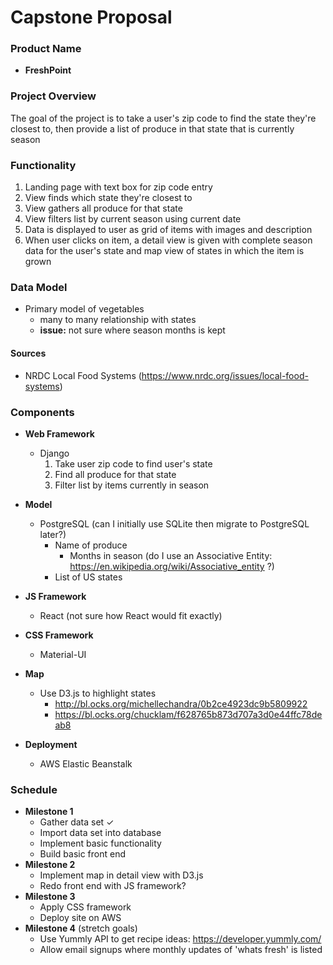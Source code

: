 Capstone Proposal
=================

### Product Name

- **FreshPoint**

### Project Overview

The goal of the project is to take a user's zip code to find the state they're closest to, then provide a list of produce in that state that is currently season

### Functionality

1. Landing page with text box for zip code entry
2. View finds which state they're closest to
3. View gathers all produce for that state
4. View filters list by current season using current date
5. Data is displayed to user as grid of items with images and description
6. When user clicks on item, a detail view is given with complete season data for the user's state and map view of states in which the item is grown

### Data Model

- Primary model of vegetables
    - many to many relationship with states
    - **issue:** not sure where season months is kept

#### Sources

- NRDC Local Food Systems (https://www.nrdc.org/issues/local-food-systems)

### Components

- **Web Framework**
    - Django
        1. Take user zip code to find user's state
        2. Find all produce for that state
        3. Filter list by items currently in season
- **Model**
    - PostgreSQL (can I initially use SQLite then migrate to PostgreSQL later?)
        - Name of produce
            - Months in season (do I use an Associative Entity: https://en.wikipedia.org/wiki/Associative_entity ?)
        - List of US states
- **JS Framework**
    - React (not sure how React would fit exactly)
- **CSS Framework**
    - Material-UI
- **Map**
    - Use D3.js to highlight states
        - http://bl.ocks.org/michellechandra/0b2ce4923dc9b5809922
        - https://bl.ocks.org/chucklam/f628765b873d707a3d0e44ffc78deab8
        
- **Deployment**
    - AWS Elastic Beanstalk

### Schedule

- **Milestone 1**
    - Gather data set ✓
    - Import data set into database
    - Implement basic functionality
    - Build basic front end
- **Milestone 2**
    - Implement map in detail view with D3.js
    - Redo front end with JS framework?
- **Milestone 3**
    - Apply CSS framework   
    - Deploy site on AWS
- **Milestone 4** (stretch goals)
    - Use Yummly API to get recipe ideas: https://developer.yummly.com/
    - Allow email signups where monthly updates of 'whats fresh' is listed
